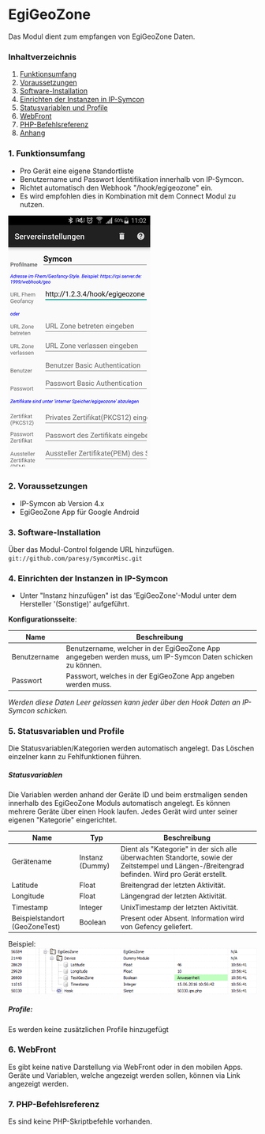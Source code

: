 # EgiGeoZone
Das Modul dient zum empfangen von EgiGeoZone Daten.

### Inhaltverzeichnis

1. [Funktionsumfang](#1-funktionsumfang)
2. [Voraussetzungen](#2-voraussetzungen)
3. [Software-Installation](#3-software-installation)
4. [Einrichten der Instanzen in IP-Symcon](#4-einrichten-der-instanzen-in-ip-symcon)
5. [Statusvariablen und Profile](#5-statusvariablen-und-profile)
6. [WebFront](#6-webfront)
7. [PHP-Befehlsreferenz](#7-php-befehlsreferenz)
8. [Anhang](#8-anhang)


### 1. Funktionsumfang

* Pro Gerät eine eigene Standortliste
* Benutzername und Passwort Identifikation innerhalb von IP-Symcon.
* Richtet automatisch den Webhook "/hook/egigeozone" ein.
 * Es wird empfohlen dies in Kombination mit dem Connect Modul zu nutzen.

![](EgiGeoZone-InAppConfig.png)

### 2. Voraussetzungen

- IP-Symcon ab Version 4.x
- EgiGeoZone App für Google Android

### 3. Software-Installation

Über das Modul-Control folgende URL hinzufügen.
`git://github.com/paresy/SymconMisc.git`

### 4. Einrichten der Instanzen in IP-Symcon

- Unter "Instanz hinzufügen" ist das 'EgiGeoZone'-Modul unter dem Hersteller '(Sonstige)' aufgeführt.

__Konfigurationsseite__:

Name         | Beschreibung
------------ | ---------------------------------
Benutzername | Benutzername, welcher in der EgiGeoZone App angegeben werden muss, um IP-Symcon Daten schicken zu können.
Passwort     | Passwort, welches in der EgiGeoZone App angeben werden muss.

_Werden diese Daten Leer gelassen kann jeder über den Hook Daten an IP-Symcon schicken._

### 5. Statusvariablen und Profile

Die Statusvariablen/Kategorien werden automatisch angelegt. Das Löschen einzelner kann zu Fehlfunktionen führen.

##### Statusvariablen
Die Variablen werden anhand der Geräte ID und beim erstmaligen senden innerhalb des EgiGeoZone Moduls automatisch angelegt. Es können mehrere Geräte über einen Hook laufen. Jedes Gerät wird unter seiner eigenen "Kategorie" eingerichtet.

Name                           | Typ             | Beschreibung
------------------------------ | --------------- | ----------------
Gerätename                     | Instanz (Dummy) | Dient als "Kategorie" in der sich alle überwachten Standorte, sowie der Zeitstempel und Längen-/Breitengrad befinden. Wird pro Gerät erstellt.
Latitude                       | Float           | Breitengrad der letzten Aktivität.
Longitude                      | Float           | Längengrad der letzten Aktivität.
Timestamp                      | Integer         | UnixTimestamp der letzten Aktivität.
Beispielstandort (GeoZoneTest) | Boolean         | Present oder Absent. Information wird von Gefency geliefert.

Beispiel:
![](EgiGeoZone-Variablen.png)

##### Profile:

Es werden keine zusätzlichen Profile hinzugefügt

### 6. WebFront

Es gibt keine native Darstellung via WebFront oder in den mobilen Apps.
Geräte und Variablen, welche angezeigt werden sollen, können via Link angezeigt werden.

### 7. PHP-Befehlsreferenz

Es sind keine PHP-Skriptbefehle vorhanden.
